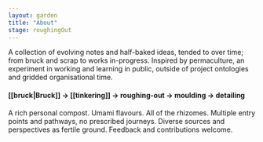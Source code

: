 ```yaml
---  
layout: garden
title: "About"
stage: roughingOut
---
```


A collection of evolving notes and half-baked ideas, tended to over time; from bruck and scrap to works in-progress. Inspired by permaculture, an experiment in working and learning in public, outside of project ontologies and gridded organisational time.

#### [[bruck|Bruck]] → [[tinkering]] → roughing-out → moulding → detailing

A rich personal compost. Umami flavours. All of the rhizomes. Multiple entry points and pathways, no prescribed journeys. Diverse sources and perspectives as fertile ground. Feedback and contributions welcome.